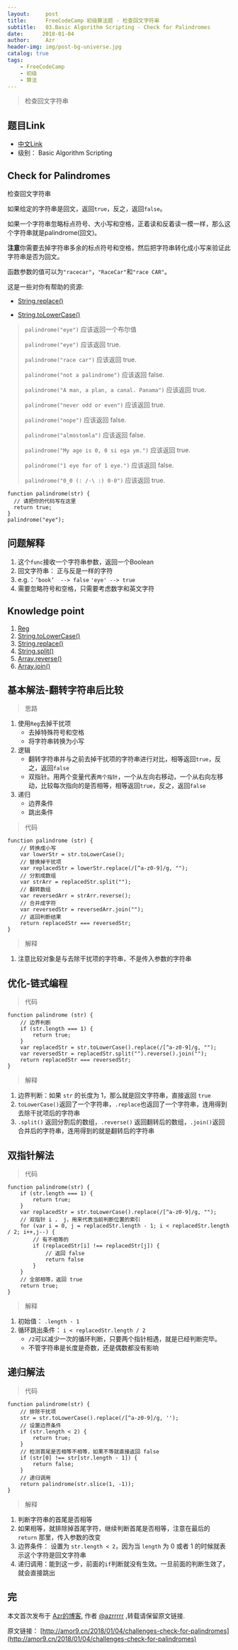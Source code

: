 ```yaml
---
layout:     post
title:      FreeCodeCamp 初级算法题 - 检查回文字符串
subtitle:   03.Basic Algorithm Scripting - Check for Palindromes
date:      2018-01-04
author:     Azr
header-img: img/post-bg-universe.jpg
catalog: true
tags:
    - FreeCodeCamp
    - 初级
    - 算法
---
```



> 检查回文字符串

## 题目Link

- [中文Link](https://freecodecamp.cn/challenges/check-for-palindromes)
- 级别： Basic Algorithm Scripting

## Check for Palindromes

检查回文字符串

如果给定的字符串是回文，返回`true`，反之，返回`false`。

如果一个字符串忽略标点符号、大小写和空格，正着读和反着读一模一样，那么这个字符串就是palindrome(回文)。

**注意**你需要去掉字符串多余的标点符号和空格，然后把字符串转化成小写来验证此字符串是否为回文。

函数参数的值可以为`"racecar"`，`"RaceCar"`和`"race CAR"`。

这是一些对你有帮助的资源:

- [String.replace()](https://developer.mozilla.org/zh-CN/docs/Web/JavaScript/Reference/Global_Objects/String/replace)

- [String.toLowerCase()](https://developer.mozilla.org/zh-CN/docs/Web/JavaScript/Reference/Global_Objects/String/toLowerCase)

> `palindrome("eye")` 应该返回一个布尔值
>
> `palindrome("eye")` 应该返回 true.
>
> `palindrome("race car")` 应该返回 true.
>
> `palindrome("not a palindrome")` 应该返回 false.
>
> `palindrome("A man, a plan, a canal. Panama")` 应该返回 true.
>
> `palindrome("never odd or even")` 应该返回 true.
>
> `palindrome("nope")` 应该返回 false.
>
> `palindrome("almostomla")` 应该返回 false.
>
> `palindrome("My age is 0, 0 si ega ym.")` 应该返回 true.
>
> `palindrome("1 eye for of 1 eye.")` 应该返回 false.
>
> `palindrome("0_0 (: /-\ :) 0-0")` 应该返回 true.

```
function palindrome(str) {
  // 请把你的代码写在这里
  return true;
}
palindrome("eye");
```

## 问题解释

1. 这个`func`接收一个字符串参数，返回一个Boolean
2. 回文字符串： 正与反是一样的字符
3. e.g.：`‘book’  --> false`   `'eye' --> true`
4. 需要忽略符号和空格，只需要考虑数字和英文字符

## Knowledge point

1. [Reg](https://developer.mozilla.org/zh-CN/docs/Web/JavaScript/Guide/Regular_Expressions)
2. [String.toLowerCase()](https://developer.mozilla.org/zh-CN/docs/Web/JavaScript/Reference/Global_Objects/String/toLowerCase)
3. [String.replace()](https://developer.mozilla.org/zh-CN/docs/Web/JavaScript/Reference/Global_Objects/String/replace)
4. [String.split()](https://developer.mozilla.org/zh-CN/docs/Web/JavaScript/Reference/Global_Objects/String/split)
5. [Array.reverse()](https://developer.mozilla.org/zh-CN/docs/Web/JavaScript/Reference/Global_Objects/Array/reverse)
6. [Array.join()](https://developer.mozilla.org/en-US/docs/Web/JavaScript/Reference/Global_Objects/Array/join)

## 基本解法-翻转字符串后比较

> 思路

1. 使用`Reg`去掉干扰项
   * 去掉特殊符号和空格
   * 将字符串转换为小写
2. 逻辑
   * 翻转字符串并与之前去掉干扰项的字符串进行对比，相等返回`true`，反之，返回`false`
   * 双指针。用两个变量代表`两个指针`，一个从左向右移动，一个从右向左移动，比较每次指向的是否相等，相等返回`true`，反之，返回`false`
3. 递归
   * 边界条件
   * 跳出条件

> 代码

```
function palindrome (str) {
    // 转换成小写
    var lowerStr = str.toLowerCase();
    // 替换掉干扰项
    var replacedStr = lowerStr.replace(/[^a-z0-9]/g, "");
    // 分割成数组
    var strArr = replacedStr.split("");
    // 翻转数组
    var reversedArr = strArr.reverse();
    // 合并成字符
    var reversedStr = reversedArr.join("");
    // 返回判断结果
    return replacedStr === reversedStr;
}
```

> 解释

1. 注意比较对象是与去除干扰项的字符串，不是传入参数的字符串

## 优化-链式编程

> 代码

```
function palindrome (str) {
    // 边界判断
    if (str.length === 1) {
        return true;
    }
    var replacedStr = str.toLowerCase().replace(/[^a-z0-9]/g, "");
    var reversedStr = replacedStr.split("").reverse().join("");
    return replacedStr === reversedStr;
}
```

> 解释

1. 边界判断：如果 `str` 的长度为 1，那么就是回文字符串，直接返回 `true` 
2. `toLowerCase()`返回了一个字符串，`.replace`也返回了一个字符串，连用得到去除干扰项后的字符串
3. `.split()` 返回分割后的数组，`.reverse()` 返回翻转后的数组，`.join()`返回合并后的字符串，连用得到的就是翻转后的字符串

## 双指针解法

> 代码

```
function palindrome(str) {
    if (str.length === 1) {
        return true;
    }
    var replacedStr = str.toLowerCase().replace(/[^a-z0-9]/g, "");
    // 双指针 i ， j，用来代表当前判断位置的索引
    for (var i = 0, j = replacedStr.length - 1; i < replacedStr.length / 2; i++,j--) {
        // 有不相等的
        if (replacedStr[i] !== replacedStr[j]) {
            // 返回 false
            return false
        }
    }
    // 全部相等，返回 true
    return true;
}
```

> 解释

1. 初始值： `.length - 1`
2. 循环跳出条件：  `i < replacedStr.length / 2` 
   * `/2`可以减少一次的循环判断，只要两个指针相遇，就是已经判断完毕。
   * 不管字符串是长度是奇数，还是偶数都没有影响

## 递归解法

> 代码

```
function palindrome(str) {
    // 排除干扰项
    str = str.toLowerCase().replace(/[^a-z0-9]/g, '');
    // 设置边界条件
    if (str.length < 2) {
        return true;
    }
    // 检测首尾是否相等不相等，如果不等就直接返回 false
    if (str[0] !== str[str.length - 1]) {
        return false;
    }
    // 递归调用
    return palindrome(str.slice(1, -1));
}
```

> 解释

1. 判断字符串的首尾是否相等
2. 如果相等，就排除掉首尾字符，继续判断首尾是否相等，注意在最后的 `return` 那里，传入参数的改变
3. 边界条件： 设置为 `str.length < 2`，因为当 `length` 为 0 或者 1 的时候就表示这个字符是回文字符串
4. 递归调用：能到这一步，前面的`if`判断就没有生效。一旦前面的判断生效了，就会直接跳出

## 完

本文首次发布于 [Azr的博客](http://amor9.cn), 作者 [@azrrrrr](https://github.com/azrrrrr/) ,转载请保留原文链接.

原文链接： [http://amor9.cn/2018/01/04/challenges-check-for-palindromes](http://amor9.cn/2018/01/04/challenges-check-for-palindromes)
